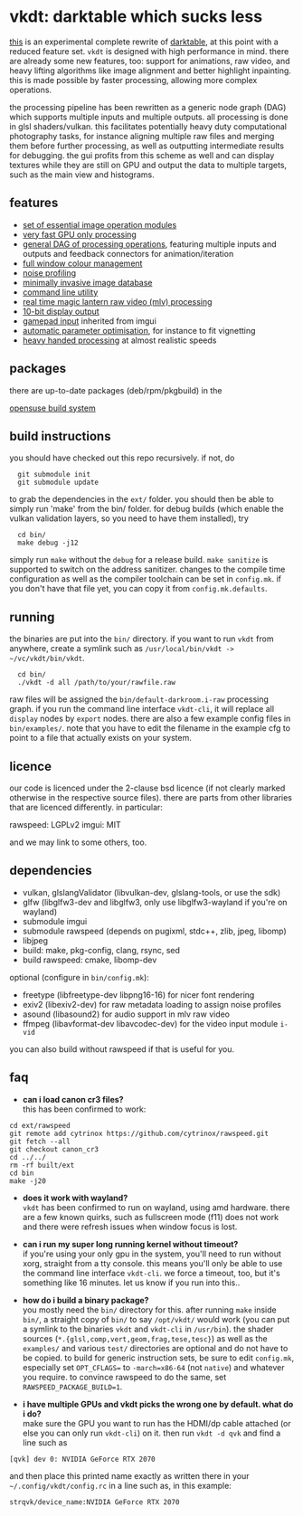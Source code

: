 # vkdt: darktable which sucks less

[this](https://jo.dreggn.org/vkdt) is an experimental complete rewrite of
[darktable](https://darktable.org), at this point with a reduced feature set.
`vkdt` is designed with high performance in mind. there are already some new
features, too: support for animations, raw video, and heavy lifting algorithms
like image alignment and better highlight inpainting. this is made possible by
faster processing, allowing more complex operations.

the processing pipeline has been rewritten as a generic node graph (DAG) which
supports multiple inputs and multiple outputs. all processing is done in glsl
shaders/vulkan. this facilitates potentially heavy duty computational
photography tasks, for instance aligning multiple raw files and merging them
before further processing, as well as outputting intermediate results for
debugging. the gui profits from this scheme as well and can display
textures while they are still on GPU and output the data to multiple
targets, such as the main view and histograms.

## features

* [set of essential image operation modules](src/pipe/modules/readme.md)
* [very fast GPU only processing](src/qvk/readme.md)
* [general DAG of processing operations](src/pipe/readme.md), featuring multiple inputs and outputs and
  feedback connectors for animation/iteration
* [full window colour management](doc/colourmanagement.md)
* [noise profiling](doc/noiseprofiling.md)
* [minimally invasive image database](src/db/readme.md)
* [command line utility](src/cli/readme.md)
* [real time magic lantern raw video (mlv) processing](src/pipe/modules/i-mlv/readme.md)
* [10-bit display output](src/pipe/modules/test10b/readme.md)
* [gamepad input](https://github.com/ocornut/imgui/issues/787) inherited from imgui
* [automatic parameter optimisation](src/fit/readme.md), for instance to fit vignetting
* [heavy handed processing](src/pipe/modules/cnn/readme.md) at almost realistic speeds

## packages

there are up-to-date packages (deb/rpm/pkgbuild) in the

[opensuse build system](https://software.opensuse.org/download.html?project=graphics%3Adarktable%3Amaster&package=vkdt)

## build instructions

you should have checked out this repo recursively. if not, do
```
  git submodule init
  git submodule update
```

to grab the dependencies in the `ext/` folder. you should then be able to
simply run 'make' from the bin/ folder. for debug builds (which enable the
vulkan validation layers, so you need to have them installed), try
```
  cd bin/
  make debug -j12
```

simply run `make` without the `debug` for a release build. `make sanitize` is
supported to switch on the address sanitizer. changes to the compile time
configuration as well as the compiler toolchain can be set in `config.mk`. if
you don't have that file yet, you can copy it from `config.mk.defaults`.

## running

the binaries are put into the `bin/` directory. if you want to run `vkdt` from
anywhere, create a symlink such as `/usr/local/bin/vkdt -> ~/vc/vkdt/bin/vkdt`.
```
  cd bin/
  ./vkdt -d all /path/to/your/rawfile.raw
```
raw files will be assigned the `bin/default-darkroom.i-raw` processing graph.
if you run the command line interface `vkdt-cli`, it will replace all `display`
nodes by `export` nodes.
there are also a few example config files in `bin/examples/`. note that you
have to edit the filename in the example cfg to point to a file that actually
exists on your system.

## licence

our code is licenced under the 2-clause bsd licence (if not clearly marked
otherwise in the respective source files). there are parts from other libraries
that are licenced differently. in particular:

rawspeed:     LGPLv2
imgui:        MIT

and we may link to some others, too.

## dependencies
* vulkan, glslangValidator (libvulkan-dev, glslang-tools, or use the sdk)
* glfw (libglfw3-dev and libglfw3, only use libglfw3-wayland if you're on wayland)
* submodule imgui
* submodule rawspeed (depends on pugixml, stdc++, zlib, jpeg, libomp)
* libjpeg
* build: make, pkg-config, clang, rsync, sed
* build rawspeed: cmake, libomp-dev

optional (configure in `bin/config.mk`):

* freetype (libfreetype-dev libpng16-16) for nicer font rendering
* exiv2 (libexiv2-dev) for raw metadata loading to assign noise profiles
* asound (libasound2) for audio support in mlv raw video
* ffmpeg (libavformat-dev libavcodec-dev) for the video input module `i-vid`

you can also build without rawspeed if that is useful for you.


## faq
* **can i load canon cr3 files?**  
this has been confirmed to work:  
```
cd ext/rawspeed
git remote add cytrinox https://github.com/cytrinox/rawspeed.git
git fetch --all
git checkout canon_cr3
cd ../../
rm -rf built/ext
cd bin
make -j20
```

* **does it work with wayland?**  
`vkdt` has been confirmed to run on wayland, using amd hardware.
there are a few known quirks, such as fullscreen mode (f11) does not
work and there were refresh issues when window focus is lost.

* **can i run my super long running kernel without timeout?**  
if you're using your only gpu in the system, you'll need to run without xorg,
straight from a tty console. this means you'll only be able to use the
command line interface `vkdt-cli`. we force a timeout, too, but it's
something like 16 minutes. let us know if you run into this..

* **how do i build a binary package?**  
you mostly need the `bin/` directory for this. after running `make` inside
`bin/`, a straight copy of `bin/` to say `/opt/vkdt/` would work (you can put a
symlink to the binaries `vkdt` and `vkdt-cli` in `/usr/bin`).
the shader sources (`*.{glsl,comp,vert,geom,frag,tese,tesc}`) as well as the
`examples/` and various `test/` directories are optional and do not have to be
copied.
to build for generic instruction sets, be sure to edit `config.mk`, especially
set `OPT_CFLAGS=` to `-march=x86-64` (not `native`) and whatever you require.
to convince rawspeed to do the same, set `RAWSPEED_PACKAGE_BUILD=1`.

* **i have multiple GPUs and vkdt picks the wrong one by default. what do i do?**  
make sure the GPU you want to run has the HDMI/dp cable attached (or else you
can only run `vkdt-cli`) on it. then run `vkdt -d qvk` and find a line such as  
```
[qvk] dev 0: NVIDIA GeForce RTX 2070
```
and then place this printed name exactly as written there in your  
`~/.config/vkdt/config.rc` in a line such as, in this example:
```
strqvk/device_name:NVIDIA GeForce RTX 2070
```

